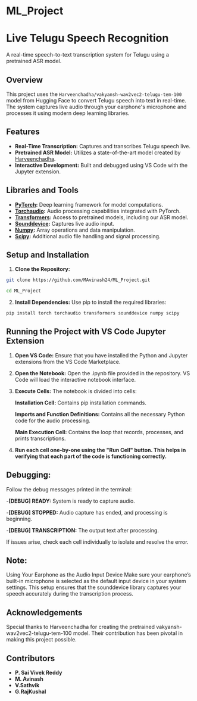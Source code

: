 # ML_Project
# Live Telugu Speech Recognition

A real-time speech-to-text transcription system for Telugu using a pretrained ASR model.

## Overview

This project uses the `Harveenchadha/vakyansh-wav2vec2-telugu-tem-100` model from Hugging Face to convert Telugu speech into text in real-time. The system captures live audio through your earphone's microphone and processes it using modern deep learning libraries.

## Features

- **Real-Time Transcription:** Captures and transcribes Telugu speech live.
- **Pretrained ASR Model:** Utilizes a state-of-the-art model created by [Harveenchadha](https://huggingface.co/Harveenchadha).
- **Interactive Development:** Built and debugged using VS Code with the Jupyter extension.

## Libraries and Tools

- **[PyTorch](https://pytorch.org/):** Deep learning framework for model computations.
- **[Torchaudio](https://pytorch.org/audio/):** Audio processing capabilities integrated with PyTorch.
- **[Transformers](https://huggingface.co/transformers/):** Access to pretrained models, including our ASR model.
- **[Sounddevice](https://python-sounddevice.readthedocs.io/):** Captures live audio input.
- **[Numpy](https://numpy.org/):** Array operations and data manipulation.
- **[Scipy](https://www.scipy.org/):** Additional audio file handling and signal processing.

## Setup and Installation

1.  **Clone the Repository:**

   ```bash
   git clone https://github.com/MAvinash24/ML_Project.git
   ```
   ```bash
   cd ML_Project
   ```

2. **Install Dependencies:**
   Use pip to install the required libraries:

 ```bash
 pip install torch torchaudio transformers sounddevice numpy scipy
   ```

## Running the Project with VS Code Jupyter Extension

1. **Open VS Code:**
Ensure that you have installed the Python and Jupyter extensions from the VS Code Marketplace.

2. **Open the Notebook:**
Open the .ipynb file provided in the repository.
VS Code will load the interactive notebook interface.

3. **Execute Cells:**
The notebook is divided into cells:

   **Installation Cell:** Contains pip installation commands.

   **Imports and Function Definitions:** Contains all the necessary Python code for the audio processing.

   **Main Execution Cell:** Contains the loop that records, processes, and prints transcriptions.

 4. **Run each cell one-by-one using the "Run Cell" button. This helps in verifying that each part of the code is functioning correctly.**

## Debugging:
Follow the debug messages printed in the terminal:

-**[DEBUG] READY:** System is ready to capture audio.

-**[DEBUG] STOPPED:** Audio capture has ended, and processing is beginning.

-**[DEBUG] TRANSCRIPTION:** The output text after processing.

If issues arise, check each cell individually to isolate and resolve the error.

## Note:

Using Your Earphone as the Audio Input Device
Make sure your earphone’s built-in microphone is selected as the default input device in your system settings.
This setup ensures that the sounddevice library captures your speech accurately during the transcription process.

## Acknowledgements
Special thanks to Harveenchadha for creating the pretrained vakyansh-wav2vec2-telugu-tem-100 model. Their contribution has been pivotal in making this project possible.


## Contributors  
- **P. Sai Vivek Reddy**  
- **M. Avinash** 
- **V.Sathvik**
- **G.RajKushal** 
